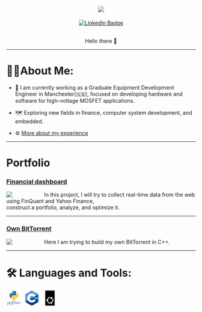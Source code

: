 <div id="header" align="center">
  <img src="https://media.giphy.com/media/i1JHRZSXO9LZZDHqii/giphy.gif" width="200"/>
</div>
<br>
<div id="badges" align="center">
  <a href="https://www.linkedin.com/in/vincentiu-mocanu-b06274182">
  <img src="https://img.shields.io/badge/LinkedIn-blue?style=for-the-badge&logo=linkedin&logoColor=white" alt="LinkedIn Badge"/>
  </a>
  
</div>
<br>

<div align="center">
  <p>Hello there 👋</p>
</div>

---

# :man_technologist:About Me: 
- :telescope: I am currently working as a Graduate Equipment Development Engineer in Manchester(🇬🇧), focused on developing hardware and software for high-voltage MOSFET applications.

- 🗺 Exploring new fields in finance, computer system development, and embedded. 

- ⚙️ [More about my experience](https://github.com/itsVinM/VincentiuPortfolio/tree/main#vincentius-web-portfolio)

---
# Portfolio
     
### [Financial dashboard](https://github.com/itsVinM/FinancialDashboard)

<img width="20%" align="left" src="https://obrianbl.github.io/CAPM_AAPL_TSLA_MSFT_INTL/Markowitz-Efficient-Frontier-with-Sharpe-Ratio.png"/>
In this project, I will try to collect real-time data from the web using FinQuant and Yahoo Finance, <br>
construct a portfolio, analyze, and optimize it.
<br>
<hr width="100%"/>
 

### [Own BitTorrent](https://github.com/itsVinM/OwnBitTorrent)

<img width="20%" align="left"  src= https://img1.gratispng.com/20180320/zsq/kisspng-purple-symbol-apps-torrent-5ab0fea696cd01.8855212915215489666177.jpg>
Here I am trying to build my own BitTorrent in C++.
<hr width="100%"/>


# 🛠️ Languages and Tools:
<div >
   <!-- Add Python icon -->
<img src="https://github.com/devicons/devicon/blob/master/icons/python/python-original-wordmark.svg" title="Python" alt="Python" width="40" height="40"/>&nbsp;
<img src="https://github.com/devicons/devicon/blob/master/icons/cplusplus/cplusplus-original.svg" title="C++ 17" alt="C++" width="40" height="40"/>&nbsp;
<img src="https://github.com/devicons/devicon/blob/master/icons/ubuntu/ubuntu-plain.svg" title="Linux/Ubuntu" alt="Ubuntu" width="40" height="40"/>&nbsp;  


</div>
